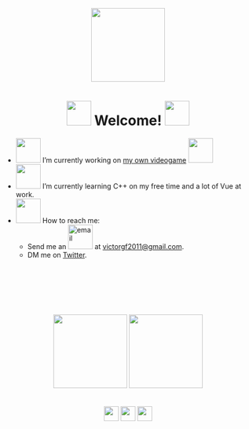 <div align="center">
  <img src="http://www.wonder-tonic.com/geocitiesizer/images/computer-01.gif" width="150px" />
  <h1><img src="http://www.wonder-tonic.com/geocitiesizer/images/genie.gif" width="50px"/> Welcome! <img src="http://www.wonder-tonic.com/geocitiesizer/images/genie.gif" width="50px"/></h1>
</div>

- <img src="http://www.wonder-tonic.com/geocitiesizer/images/hot.gif" width="50px"/> I’m currently working on [my own videogame](https://github.com/TortitasT/Cid-Game) <img src="http://www.wonder-tonic.com/geocitiesizer/images/floppy-05.gif" width="50px">
- <img src="http://www.wonder-tonic.com/geocitiesizer/images/hot.gif" width="50px"/> I’m currently learning C++ on my free time and a lot of Vue at work.
- <img src="http://www.wonder-tonic.com/geocitiesizer/images/hot.gif" width="50px"/> How to reach me: 
  - Send me an [<img src="http://animations.fg-a.com/email/aniemail19.gif" width="50px" alt="email"/>](mailto:victorgf2011@gmail.com) at victorgf2011@gmail.com.
  - DM me on [Twitter](https://twitter.com/tortitas_t).

<br><br><br><br><br>
<div align="center">
  <img src="http://www.wonder-tonic.com/geocitiesizer/images/laptop-01.gif" width="150px"/>
  <img src="http://www.wonder-tonic.com/geocitiesizer/images/Bill_Gates.gif" width="150px"/>
  <br><br><br>
  
  <img src="http://www.wonder-tonic.com/geocitiesizer/images/notepad.gif" height="30px" />
  <img src="http://www.wonder-tonic.com/geocitiesizer/images/noframes.gif" height="30px" />
  <img src="http://www.wonder-tonic.com/geocitiesizer/images/ns_logo.gif" height="30px" />
</div>

